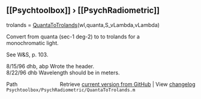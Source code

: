 ## [[Psychtoolbox]] &#8250; [[PsychRadiometric]]

trolands = [QuantaToTrolands](QuantaToTrolands)(wl,quanta,S\_vLambda,vLambda)  
  
Convert from quanta (sec-1 deg-2) to to trolands for a  
monochromatic light.  
  
See W&S, p. 103.  
  
8/15/96  dhb, abp  Wrote the header.  
8/22/96  dhb       Wavelength should be in meters.  




<div class="code_header" style="text-align:right;">
  <span style="float:left;">Path&nbsp;&nbsp;</span> <span class="counter">Retrieve <a href=
  "https://raw.github.com/Psychtoolbox-3/Psychtoolbox-3/beta/Psychtoolbox/PsychRadiometric/QuantaToTrolands.m">current version from GitHub</a> | View <a href=
  "https://github.com/Psychtoolbox-3/Psychtoolbox-3/commits/beta/Psychtoolbox/PsychRadiometric/QuantaToTrolands.m">changelog</a></span>
</div>
<div class="code">
  <code>Psychtoolbox/PsychRadiometric/QuantaToTrolands.m</code>
</div>

